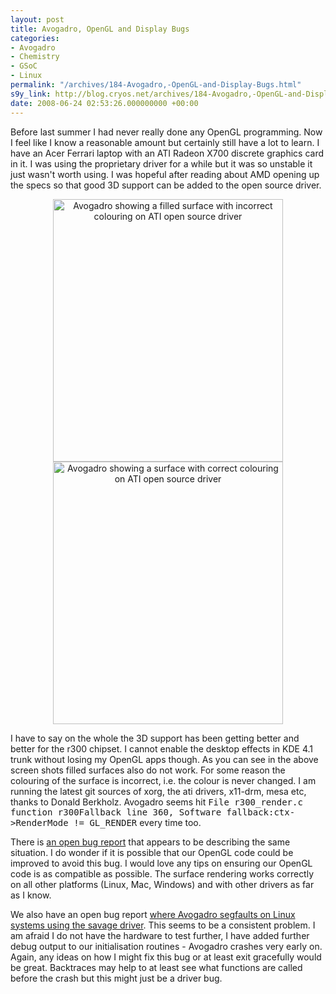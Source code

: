 ```yaml
---
layout: post
title: Avogadro, OpenGL and Display Bugs
categories:
- Avogadro
- Chemistry
- GSoC
- Linux
permalink: "/archives/184-Avogadro,-OpenGL-and-Display-Bugs.html"
s9y_link: http://blog.cryos.net/archives/184-Avogadro,-OpenGL-and-Display-Bugs.html
date: 2008-06-24 02:53:26.000000000 +00:00
---
```

<span><p>Before last summer I had never really done any OpenGL programming. Now I feel like I know a reasonable amount but certainly still have a lot to learn. I have an Acer Ferrari laptop with an ATI Radeon X700 discrete graphics card in it. I was using the proprietary driver for a while but it was so unstable it just wasn't worth using. I was hopeful after reading about AMD opening up the specs so that good 3D support can be added to the open source driver.</p>

<center><img src="http://blog.cryos.net/uploads/avo_surface_fill.png" width="368" height="420" alt="Avogadro showing a filled surface with incorrect colouring on ATI open source driver" /><img src="http://blog.cryos.net/uploads/avo_surface_lines.png" width="368" height="420" alt="Avogadro showing a surface with correct colouring on ATI open source driver" /></center>

<p>I have to say on the whole the 3D support has been getting better and better for the r300 chipset. I cannot enable the desktop effects in KDE 4.1 trunk without losing my OpenGL apps though. As you can see in the above screen shots filled surfaces also do not work. For some reason the colouring of the surface is incorrect, i.e. the colour is never changed. I am running the latest git sources of xorg, the ati drivers, x11-drm, mesa etc, thanks to Donald Berkholz. Avogadro seems hit <tt>File r300_render.c function r300Fallback line 360, Software fallback:ctx->RenderMode != GL_RENDER</tt> every time too.</p>

<p>There is <a href="https://bugs.freedesktop.org/show_bug.cgi?id=8273">an open bug report</a> that appears to be describing the same situation. I do wonder if it is possible that our OpenGL code could be improved to avoid this bug. I would love any tips on ensuring our OpenGL code is as compatible as possible. The surface rendering works correctly on all other platforms (Linux, Mac, Windows) and with other drivers as far as I know.</p>

<p>We also have an open bug report <a href="http://sourceforge.net/tracker/index.php?func=detail&aid=1905737&group_id=165310&atid=835077">where Avogadro segfaults on Linux systems using the savage driver</a>. This seems to be a consistent problem. I am afraid I do not have the hardware to test further, I have added further debug output to our initialisation routines - Avogadro crashes very early on. Again, any ideas on how I might fix this bug or at least exit gracefully would be great. Backtraces may help to at least see what functions are called before the crash but this might just be a driver bug.</p></span>

